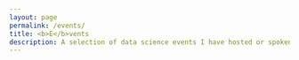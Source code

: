 ```yaml
---
layout: page
permalink: /events/
title: <b>E</b>vents
description: A selection of data science events I have hosted or spoken at.
---
```

